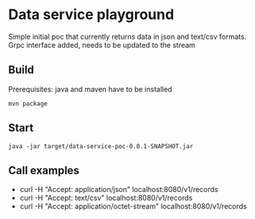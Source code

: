 # Data service playground

Simple initial poc that currently returns data in json and text/csv formats.
Grpc interface added, needs to be updated to the stream


## Build

Prerequisites: java and maven have to be installed

```
mvn package
```
## Start

```
java -jar target/data-service-poc-0.0.1-SNAPSHOT.jar
```

## Call examples

* curl -H "Accept: application/json" localhost:8080/v1/records
* curl -H "Accept: text/csv" localhost:8080/v1/records
* curl -H "Accept: application/octet-stream" localhost:8080/v1/records